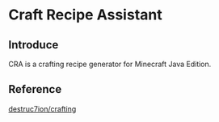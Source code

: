 # Craft Recipe Assistant
## Introduce
CRA is a crafting recipe generator for Minecraft Java Edition.   

## Reference
[destruc7ion/crafting](https://github.com/destruc7ion/crafting)  
